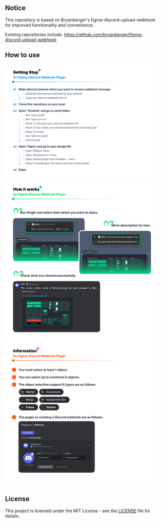## Notice

This repository is based on Bryanberger's figma-discord-upload-webhook for improved functionality and convenience.

Existing repositories include.
https://github.com/bryanberger/figma-discord-upload-webhook

## How to use

<img src = "Readme-img-Step.jpg">
<img src = "Readme-img-Works.jpg">
<img src = "Readme-img-Info.jpg">

## License

This project is licensed under the MIT License - see the [LICENSE](LICENSE) file for details.
